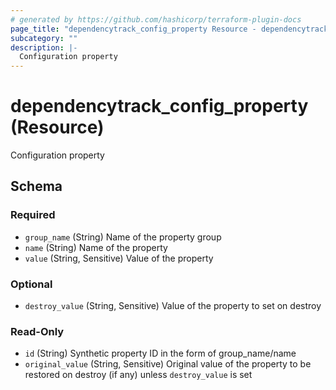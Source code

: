```yaml
---
# generated by https://github.com/hashicorp/terraform-plugin-docs
page_title: "dependencytrack_config_property Resource - dependencytrack"
subcategory: ""
description: |-
  Configuration property
---
```


# dependencytrack_config_property (Resource)

Configuration property



<!-- schema generated by tfplugindocs -->
## Schema

### Required

- `group_name` (String) Name of the property group
- `name` (String) Name of the property
- `value` (String, Sensitive) Value of the property

### Optional

- `destroy_value` (String, Sensitive) Value of the property to set on destroy

### Read-Only

- `id` (String) Synthetic property ID in the form of group_name/name
- `original_value` (String, Sensitive) Original value of the property to be restored on destroy (if any) unless `destroy_value` is set
